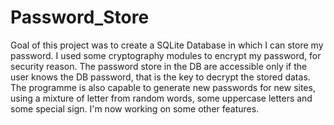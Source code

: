 # Password_Store

Goal of this project was to create a SQLite Database in which I can store my password.
I used some cryptography modules to encrypt my password, for security reason.
The password store in the DB are accessible only if the user knows the DB password, that is the key to decrypt the stored datas.
The programme is also capable to generate new passwords for new sites, using a mixture of letter from random words, some uppercase letters and some special sign.
I'm now working on some other features.
